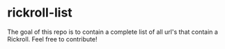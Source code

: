 # rickroll-list
The goal of this repo is to contain a complete list of all url's that contain a Rickroll. Feel free to contribute!
